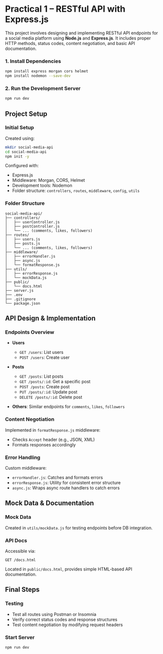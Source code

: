# Practical 1 – RESTful API with Express.js

This project involves designing and implementing RESTful API endpoints for a social media platform using **Node.js** and **Express.js**. It includes proper HTTP methods, status codes, content negotiation, and basic API documentation.

### 1. Install Dependencies

```bash
npm install express morgan cors helmet
npm install nodemon --save-dev
```

### 2. Run the Development Server

```bash
npm run dev
```

## Project Setup

### Initial Setup

Created using:

```bash
mkdir social-media-api
cd social-media-api
npm init -y
```

Configured with:

* Express.js
* Middleware: Morgan, CORS, Helmet
* Development tools: Nodemon
* Folder structure: `controllers`, `routes`, `middleware`, `config`, `utils`

### Folder Structure

```
social-media-api/
├── controllers/
│   ├── userController.js
│   ├── postController.js
│   └── ... (comments, likes, followers)
├── routes/
│   ├── users.js
│   ├── posts.js
│   └── ... (comments, likes, followers)
├── middleware/
│   ├── errorHandler.js
│   ├── async.js
│   └── formatResponse.js
├── utils/
│   ├── errorResponse.js
│   └── mockData.js
├── public/
│   └── docs.html
├── server.js
├── .env
├── .gitignore
└── package.json
```

## API Design & Implementation

### Endpoints Overview

* **Users**

  * `GET /users`: List users
  * `POST /users`: Create user
* **Posts**

  * `GET /posts`: List posts
  * `GET /posts/:id`: Get a specific post
  * `POST /posts`: Create post
  * `PUT /posts/:id`: Update post
  * `DELETE /posts/:id`: Delete post
* **Others**: Similar endpoints for `comments`, `likes`, `followers`

### Content Negotiation

Implemented in `formatResponse.js` middleware:

* Checks `Accept` header (e.g., JSON, XML)
* Formats responses accordingly

### Error Handling

Custom middleware:

* `errorHandler.js`: Catches and formats errors
* `errorResponse.js`: Utility for consistent error structure
* `async.js`: Wraps async route handlers to catch errors

## Mock Data & Documentation

### Mock Data

Created in `utils/mockData.js` for testing endpoints before DB integration.

### API Docs

Accessible via:

```
GET /docs.html
```

Located in `public/docs.html`, provides simple HTML-based API documentation.

## Final Steps

### Testing

* Test all routes using Postman or Insomnia
* Verify correct status codes and response structures
* Test content negotiation by modifying request headers

### Start Server

```bash
npm run dev
```
